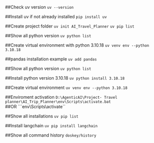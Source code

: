 
##Check uv version
```uv --version```

##Install uv if not already installed
```pip install uv```

##Create project folder
```uv init AI_Travel_Planner```
```uv pip list ```

##Show all python version
```uv python list ```

##Create virtual environment with python 3.10.18
```uv venv env --python 3.10.18```

##pandas installation example
```uv add pandas``` 

##Show all python version
```uv python list```

##Install python version 3.10.18
```uv python install 3.10.18```

##Create virtual environment
```uv venv env --python 3.10.18```

##Enviroment activation
```D:\AgenticAI\Project- Travel planner\AI_Trip_Planner\env\Scripts\activate.bat```  
##OR
```env\Scripts\activate``

##Show all installations
```uv pip list```

##Install langchain
```uv pip install langchain```

##Show all command history
```doskey/history```
